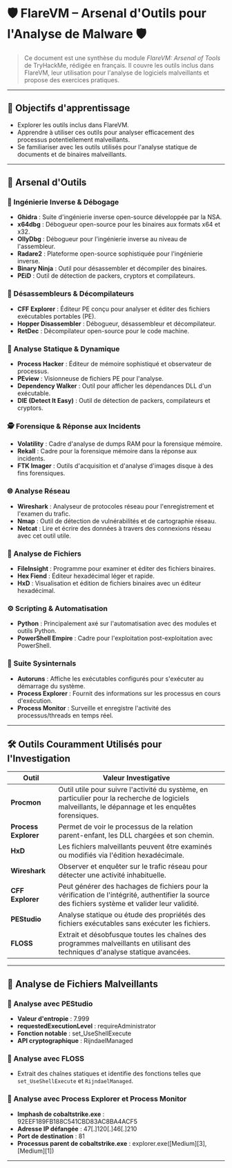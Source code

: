 # 🛡️ FlareVM – Arsenal d'Outils pour l'Analyse de Malware 🛡️

> Ce document est une synthèse du module *FlareVM: Arsenal of Tools* de TryHackMe, rédigée en français. Il couvre les outils inclus dans FlareVM, leur utilisation pour l'analyse de logiciels malveillants et propose des exercices pratiques.

---

## 🎯 Objectifs d'apprentissage

* Explorer les outils inclus dans FlareVM.
* Apprendre à utiliser ces outils pour analyser efficacement des processus potentiellement malveillants.
* Se familiariser avec les outils utilisés pour l'analyse statique de documents et de binaires malveillants.

---

## 🧰 Arsenal d'Outils

### 🔄 Ingénierie Inverse & Débogage

* **Ghidra** : Suite d'ingénierie inverse open-source développée par la NSA.
* **x64dbg** : Débogueur open-source pour les binaires aux formats x64 et x32.
* **OllyDbg** : Débogueur pour l'ingénierie inverse au niveau de l'assembleur.
* **Radare2** : Plateforme open-source sophistiquée pour l'ingénierie inverse.
* **Binary Ninja** : Outil pour désassembler et décompiler des binaires.
* **PEiD** : Outil de détection de packers, cryptors et compilateurs.

### 🧩 Désassembleurs & Décompilateurs

* **CFF Explorer** : Éditeur PE conçu pour analyser et éditer des fichiers exécutables portables (PE).
* **Hopper Disassembler** : Débogueur, désassembleur et décompilateur.
* **RetDec** : Décompilateur open-source pour le code machine.

### 🧪 Analyse Statique & Dynamique

* **Process Hacker** : Éditeur de mémoire sophistiqué et observateur de processus.
* **PEview** : Visionneuse de fichiers PE pour l'analyse.
* **Dependency Walker** : Outil pour afficher les dépendances DLL d'un exécutable.
* **DIE (Detect It Easy)** : Outil de détection de packers, compilateurs et cryptors.

### 🕵️ Forensique & Réponse aux Incidents

* **Volatility** : Cadre d'analyse de dumps RAM pour la forensique mémoire.
* **Rekall** : Cadre pour la forensique mémoire dans la réponse aux incidents.
* **FTK Imager** : Outils d'acquisition et d'analyse d'images disque à des fins forensiques.

### 🌐 Analyse Réseau

* **Wireshark** : Analyseur de protocoles réseau pour l'enregistrement et l'examen du trafic.
* **Nmap** : Outil de détection de vulnérabilités et de cartographie réseau.
* **Netcat** : Lire et écrire des données à travers des connexions réseau avec cet outil utile.

### 📁 Analyse de Fichiers

* **FileInsight** : Programme pour examiner et éditer des fichiers binaires.
* **Hex Fiend** : Éditeur hexadécimal léger et rapide.
* **HxD** : Visualisation et édition de fichiers binaires avec un éditeur hexadécimal.

### ⚙️ Scripting & Automatisation

* **Python** : Principalement axé sur l'automatisation avec des modules et outils Python.
* **PowerShell Empire** : Cadre pour l'exploitation post-exploitation avec PowerShell.

### 🧰 Suite Sysinternals

* **Autoruns** : Affiche les exécutables configurés pour s'exécuter au démarrage du système.
* **Process Explorer** : Fournit des informations sur les processus en cours d'exécution.
* **Process Monitor** : Surveille et enregistre l'activité des processus/threads en temps réel.

---

## 🛠️ Outils Couramment Utilisés pour l'Investigation

| Outil                | Valeur Investigative                                                                                                                                 |                            |
| -------------------- | ---------------------------------------------------------------------------------------------------------------------------------------------------- | -------------------------- |
| **Procmon**          | Outil utile pour suivre l'activité du système, en particulier pour la recherche de logiciels malveillants, le dépannage et les enquêtes forensiques. |                            |
| **Process Explorer** | Permet de voir le processus de la relation parent-enfant, les DLL chargées et son chemin.                                                            |                            |
| **HxD**              | Les fichiers malveillants peuvent être examinés ou modifiés via l'édition hexadécimale.                                                              |                            |
| **Wireshark**        | Observer et enquêter sur le trafic réseau pour détecter une activité inhabituelle.                                                                   |                            |
| **CFF Explorer**     | Peut générer des hachages de fichiers pour la vérification de l'intégrité, authentifier la source des fichiers système et valider leur validité.     |                            |
| **PEStudio**         | Analyse statique ou étude des propriétés des fichiers exécutables sans exécuter les fichiers.                                                        |                            |
| **FLOSS**            | Extrait et désobfusque toutes les chaînes des programmes malveillants en utilisant des techniques d'analyse statique avancées.                       |

---

## 🔬 Analyse de Fichiers Malveillants

### 🧪 Analyse avec PEStudio

* **Valeur d'entropie** : 7.999
* **requestedExecutionLevel** : requireAdministrator
* **Fonction notable** : set\_UseShellExecute
* **API cryptographique** : RijndaelManaged

### 🧵 Analyse avec FLOSS

* Extrait des chaînes statiques et identifie des fonctions telles que `set_UseShellExecute` et `RijndaelManaged`.

### 🧩 Analyse avec Process Explorer et Process Monitor

* **Imphash de cobaltstrike.exe** : 92EEF189FB188C541CBD83AC8BA4ACF5
* **Adresse IP défangée** : 47\[.]120\[.]46\[.]210
* **Port de destination** : 81
* **Processus parent de cobaltstrike.exe** : explorer.exe([Medium][3], [Medium][1])

---

